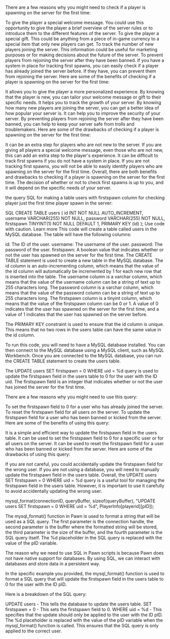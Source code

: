 There are a few reasons why you might need to check if a player is spawning on the server for the first time:

To give the player a special welcome message. You could use this opportunity to give the player a brief overview of the server rules or to introduce them to the different features of the server.
To give the player a special gift. This could be anything from a piece of in-game currency to a special item that only new players can get.
To track the number of new players joining the server. This information could be useful for marketing purposes or for making decisions about the future of the server.
To prevent players from rejoining the server after they have been banned. If you have a system in place for tracking first spawns, you can easily check if a player has already joined the server before. If they have, you can prevent them from rejoining the server.
Here are some of the benefits of checking if a player is spawning on the server for the first time:

It allows you to give the player a more personalized experience. By knowing that the player is new, you can tailor your welcome message or gift to their specific needs.
It helps you to track the growth of your server. By knowing how many new players are joining the server, you can get a better idea of how popular your server is.
It can help you to improve the security of your server. By preventing players from rejoining the server after they have been banned, you can help to keep your server safe from trolls and troublemakers.
Here are some of the drawbacks of checking if a player is spawning on the server for the first time:

It can be an extra step for players who are not new to the server. If you are giving all players a special welcome message, even those who are not new, this can add an extra step to the player's experience.
It can be difficult to track first spawns if you do not have a system in place. If you are not tracking first spawns, you will not be able to easily identify players who are spawning on the server for the first time.
Overall, there are both benefits and drawbacks to checking if a player is spawning on the server for the first time. The decision of whether or not to check first spawns is up to you, and it will depend on the specific needs of your server.





 the query SQL for making a table users with firstspawn column for checking player just the first time player spawn in the server:

SQL
CREATE TABLE users (
  id INT NOT NULL AUTO_INCREMENT,
  username VARCHAR(255) NOT NULL,
  password VARCHAR(255) NOT NULL,
  firstspawn TINYINT(1) NOT NULL DEFAULT 1,
  PRIMARY KEY (id)
);
Use code with caution. Learn more
This code will create a table called users in the MySQL database. The table will have the following columns:

id: The ID of the user.
username: The username of the user.
password: The password of the user.
firstspawn: A boolean value that indicates whether or not the user has spawned on the server for the first time.
The CREATE TABLE statement is used to create a new table in the MySQL database. The id column is an auto-incrementing column, which means that the value of the id column will automatically be incremented by 1 for each new row that is inserted into the table. The username column is a varchar column, which means that the value of the username column can be a string of text up to 255 characters long. The password column is a varchar column, which means that the value of the password column can be a string of text up to 255 characters long. The firstspawn column is a tinyint column, which means that the value of the firstspawn column can be 0 or 1. A value of 0 indicates that the user has spawned on the server for the first time, and a value of 1 indicates that the user has spawned on the server before.

The PRIMARY KEY constraint is used to ensure that the id column is unique. This means that no two rows in the users table can have the same value in the id column.

To run this code, you will need to have a MySQL database installed. You can then connect to the MySQL database using a MySQL client, such as MySQL Workbench. Once you are connected to the MySQL database, you can run the CREATE TABLE statement to create the users table.







The UPDATE users SET firstspawn = 0 WHERE uid = %d query is used to update the firstspawn field in the users table to 0 for the user with the ID uid. The firstspawn field is an integer that indicates whether or not the user has joined the server for the first time.

There are a few reasons why you might need to use this query:

To set the firstspawn field to 0 for a user who has already joined the server.
To reset the firstspawn field for all users on the server.
To update the firstspawn field for a user who has been banned or kicked from the server.
Here are some of the benefits of using this query:

It is a simple and efficient way to update the firstspawn field in the users table.
It can be used to set the firstspawn field to 0 for a specific user or for all users on the server.
It can be used to reset the firstspawn field for a user who has been banned or kicked from the server.
Here are some of the drawbacks of using this query:

If you are not careful, you could accidentally update the firstspawn field for the wrong user.
If you are not using a database, you will need to manually update the firstspawn field in the users table.
Overall, the UPDATE users SET firstspawn = 0 WHERE uid = %d query is a useful tool for managing the firstspawn field in the users table. However, it is important to use it carefully to avoid accidentally updating the wrong user.





mysql_format(connectionID, queryBuffer, sizeof(queryBuffer), "UPDATE users SET firstspawn = 0 WHERE uid = %d", PlayerInfo[playerid][pID]);










The mysql_format() function in Pawn is used to format a string that will be used as a SQL query. The first parameter is the connection handle, the second parameter is the buffer where the formatted string will be stored, the third parameter is the size of the buffer, and the fourth parameter is the SQL query itself. The %d placeholder in the SQL query is replaced with the value of the pID variable.

The reason why we need to use SQL in Pawn scripts is because Pawn does not have native support for databases. By using SQL, we can interact with databases and store data in a persistent way.

In the specific example you provided, the mysql_format() function is used to format a SQL query that will update the firstspawn field in the users table to 0 for the user with the ID pID.

Here is a breakdown of the SQL query:

UPDATE users - This tells the database to update the users table.
SET firstspawn = 0 - This sets the firstspawn field to 0.
WHERE uid = %d - This specifies that the update should only be applied to the user with the ID pID.
The %d placeholder is replaced with the value of the pID variable when the mysql_format() function is called. This ensures that the SQL query is only applied to the correct user.
